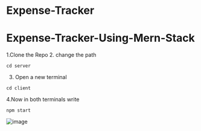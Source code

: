 # Expense-Tracker

# Expense-Tracker-Using-Mern-Stack
 
1.Clone the Repo
2. change the path

```
cd server
```
3. Open a new terminal
```
cd client
```
4.Now in both terminals write
```
npm start
```

![image](https://user-images.githubusercontent.com/90970004/219322498-c0911aa5-215e-4ea9-9b8f-81d2f5f962dc.png)
